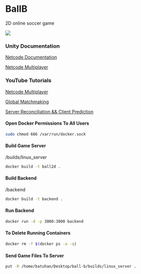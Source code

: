 # BallB

2D online soccer game

![](https://github.com/batuhannoz/ball-b/blob/main/pictures/GameScreenshot.png)

### Unity Documentation

[Netcode Documentation](https://docs-multiplayer.unity3d.com/netcode/current/about)

[Netcode Multiplayer](https://www.youtube.com/watch?v=stJ4SESQwJQ&t=130s)

### YouTube Tutorials

[Netcode Multiplayer](https://www.youtube.com/watch?v=stJ4SESQwJQ&t=130s)

[Global Matchmaking](https://www.youtube.com/watch?v=fdkvm21Y0xE&t=591s)

[Server Reconciliation && Client Prediction](https://www.youtube.com/watch?v=TFLD9HWOc2k)


#### Open Docker Permissions To All Users

```bash
sudo chmod 666 /var/run/docker.sock
```

#### Build Game Server

/builds/linux_server
```bash
docker build -t ball2d .
```

#### Build Backend

/backend
```bash
docker build -t backend .
```

#### Run Backend
```bash
docker run -d -p 3000:3000 backend
```

#### To Delete Running Containers
```bash
docker rm -f $(docker ps -a -q)
```

#### Send Game Files To Server
```bash
put -R /home/batuhan/Desktop/ball-b/builds/linux_server .
```

